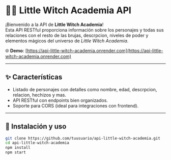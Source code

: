 # 🧙‍♀️ Little Witch Academia API

¡Bienvenido a la API de **Little Witch Academia**!  
Esta API RESTful proporciona información sobre los personajes y todas sus relaciones con el resto de las brujas, descrpcion, niveles de poder y elementos mágicos del universo de _Little Witch Academia_.

🌐 **Demo**: [https://api-little-witch-academia.onrender.com](https://api-little-witch-academia.onrender.com)

---

## ✨ Características

-   Listado de personajes con detalles como nombre, edad, descrpcion, relacion, hechizos y mas.
-   API RESTful con endpoints bien organizados.
-   Soporte para CORS (ideal para integraciones con frontend).

---

## 🚀 Instalación y uso

```bash
git clone https://github.com/tuusuario/api-little-witch-academia.git
cd api-little-witch-academia
npm install
npm start
```
